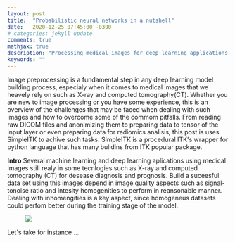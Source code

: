 ```yaml
---
layout: post
title:  "Probabilistic neural networks in a nutshell"
date:   2020-12-25 07:45:00 -0300
# categories: jekyll update
comments: true
mathjax: true
description: "Processing medical images for deep learning applications."
keywords: ""
---
```


Image preprocessing is a fundamental step in any deep learning model building process, especialy when it comes to medical images that we heavely rely on such as X-ray and computed tomography(CT). Whether you are new to image processing or you have some experience, this is an overview of the challenges that may be faced when dealing with such images and how to overcome some of the commom pitfalls. From reading raw DICOM files and anonimizing them to preparing data to tensor of the input layer or even preparing data for radiomics analisis, this post is uses SimpleITK to achive such tasks. SimpleITK is a procedural ITK's wrapper for python language that has many bulidins from ITK popular package.

<b>Intro</b> 
Several machine learning and deep learning aplications using medical images still realy in some tecnlogies such as X-ray and computed tomography (CT) for desease diagnosis and prognosis. Build a suceesful data set using this images depend in image quality aspects such as signal-tonoise ratio and intesity homogenities to perform in reansonable manner. Dealing with inhomengities is a key aspect, since homogeneus datasets could perfom better during the training stage of the model. 

<figure>
  <img src="{{site.url}}/assets/img/img_proc/pre_process_pipeline.png"/>
</figure>


Let's take for instance ...